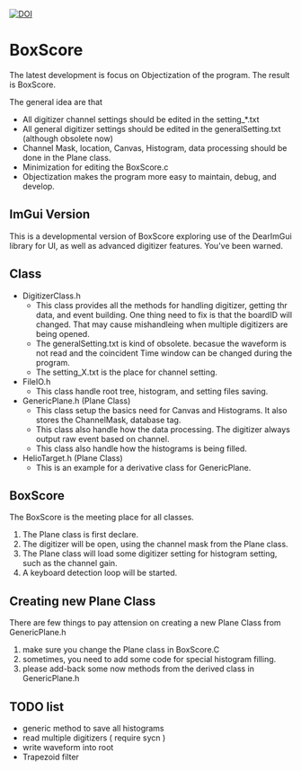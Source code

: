 [![DOI](https://zenodo.org/badge/176655556.svg)](https://zenodo.org/badge/latestdoi/176655556)

# BoxScore
The latest development is focus on Objectization of the program.
The result is BoxScore. 

The general idea are that
- All digitizer channel settings should be edited in the setting_*.txt
- All general digitizer settings should be edited in the generalSetting.txt (although obsolete now)
- Channel Mask, location, Canvas, Histogram, data processing should be done in the Plane class.
- Minimization for editing the BoxScore.c
- Objectization makes the program more easy to maintain, debug, and develop.

## ImGui Version

This is a developmental version of BoxScore exploring use of the DearImGui library for UI, as well as advanced digitizer features. You've been warned.

## Class

- DigitizerClass.h
    - This class provides all the methods for handling digitizer, getting thr data, and event building. One thing need to fix is that the boardID will changed. That may cause mishandleing when multiple digitizers are being opened.
    - The generalSetting.txt is kind of obsolete. becasue the waveform is not read and the coincident Time window can be changed during the program.
    - The setting_X.txt is the place for channel setting.
- FileIO.h
    - This class handle root tree, histogram, and setting files saving.
- GenericPlane.h (Plane Class)
    - This class setup the basics need for Canvas and Histograms. It also stores the ChannelMask, database tag.
    - This class also handle how the data processing. The digitizer always output raw event based on channel. 
    - This class also handle how the histograms is being filled.
- HelioTarget.h (Plane Class)
    - This is an example for a derivative class for GenericPlane.

## BoxScore
The BoxScore is the meeting place for all classes.
1. The Plane class is first declare. 
2. The digitizer will be open, using the channel mask from the Plane class.
3. The Plane class will load some digitizer setting for histogram setting, such as the channel gain.
4. A keyboard detection loop will be started.

## Creating new Plane Class
There are few things to pay attension on creating a new Plane Class from GenericPlane.h
1. make sure you change the Plane class in BoxScore.C
2. sometimes, you need to add some code for special histogram filling.
3. please add-back some now methods from the derived class in GenericPlane.h

## TODO list
- generic method to save all histograms
- read multiple digitizers ( require sycn )
- write waveform into root
- Trapezoid filter
